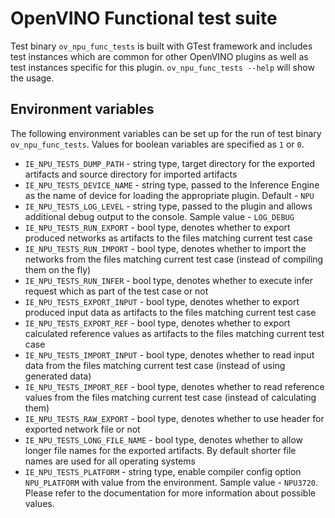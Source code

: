 # OpenVINO Functional test suite

Test binary `ov_npu_func_tests` is built with GTest framework and includes test instances which are common
for other OpenVINO plugins as well as test instances specific for this plugin.
`ov_npu_func_tests --help` will show the usage.

## Environment variables

The following environment variables can be set up for the run of test binary `ov_npu_func_tests`. Values for boolean variables are specified as `1` or `0`.
* `IE_NPU_TESTS_DUMP_PATH` - string type, target directory for the exported artifacts and source directory for imported artifacts
* `IE_NPU_TESTS_DEVICE_NAME` - string type, passed to the Inference Engine as the name of device for loading the appropriate plugin. Default - `NPU`
* `IE_NPU_TESTS_LOG_LEVEL` - string type, passed to the plugin and allows additional debug output to the console. Sample value - `LOG_DEBUG`
* `IE_NPU_TESTS_RUN_EXPORT` - bool type, denotes whether to export produced networks as artifacts to the files matching current test case
* `IE_NPU_TESTS_RUN_IMPORT` - bool type, denotes whether to import the networks from the files matching current test case (instead of compiling them on the fly)
* `IE_NPU_TESTS_RUN_INFER` - bool type, denotes whether to execute infer request which as part of the test case or not
* `IE_NPU_TESTS_EXPORT_INPUT` - bool type, denotes whether to export produced input data as artifacts to the files matching current test case
* `IE_NPU_TESTS_EXPORT_REF` - bool type, denotes whether to export calculated reference values as artifacts to the files matching current test case
* `IE_NPU_TESTS_IMPORT_INPUT` - bool type, denotes whether to read input data from the files matching current test case (instead of using generated data)
* `IE_NPU_TESTS_IMPORT_REF` - bool type, denotes whether to read reference values from the files matching current test case (instead of calculating them)
* `IE_NPU_TESTS_RAW_EXPORT` - bool type, denotes whether to use header for exported network file or not
* `IE_NPU_TESTS_LONG_FILE_NAME` - bool type, denotes whether to allow longer file names for the exported artifacts. By default shorter file names are used for all operating systems
* `IE_NPU_TESTS_PLATFORM` - string type, enable compiler config option `NPU_PLATFORM` with value from the environment. Sample value - `NPU3720`. Please refer to the documentation for more information about possible values.
